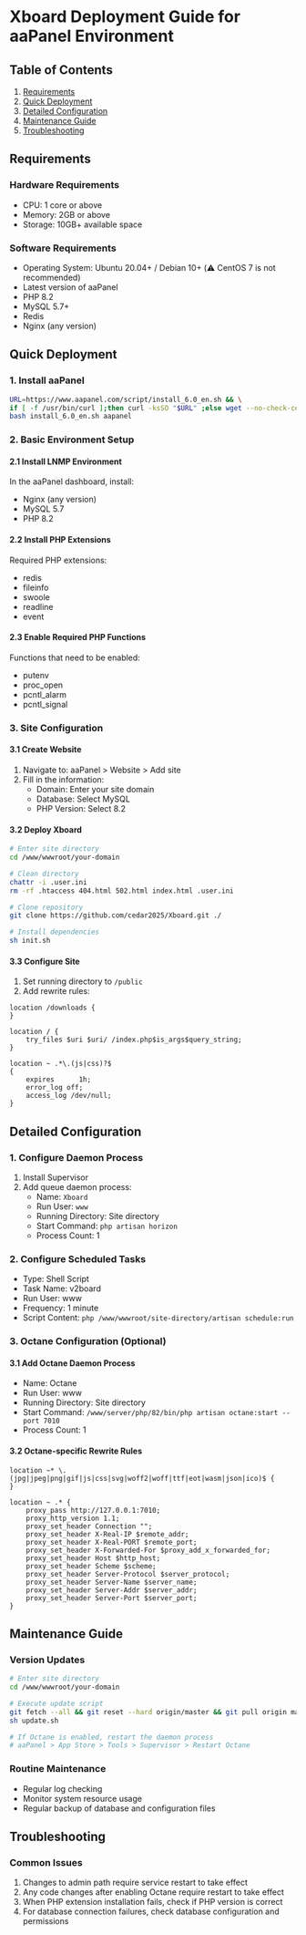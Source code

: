# Xboard Deployment Guide for aaPanel Environment

## Table of Contents
1. [Requirements](#requirements)
2. [Quick Deployment](#quick-deployment)
3. [Detailed Configuration](#detailed-configuration)
4. [Maintenance Guide](#maintenance-guide)
5. [Troubleshooting](#troubleshooting)

## Requirements

### Hardware Requirements
- CPU: 1 core or above
- Memory: 2GB or above
- Storage: 10GB+ available space

### Software Requirements
- Operating System: Ubuntu 20.04+ / Debian 10+ (⚠️ CentOS 7 is not recommended)
- Latest version of aaPanel
- PHP 8.2
- MySQL 5.7+
- Redis
- Nginx (any version)

## Quick Deployment

### 1. Install aaPanel
```bash
URL=https://www.aapanel.com/script/install_6.0_en.sh && \
if [ -f /usr/bin/curl ];then curl -ksSO "$URL" ;else wget --no-check-certificate -O install_6.0_en.sh "$URL";fi && \
bash install_6.0_en.sh aapanel
```

### 2. Basic Environment Setup

#### 2.1 Install LNMP Environment
In the aaPanel dashboard, install:
- Nginx (any version)
- MySQL 5.7
- PHP 8.2

#### 2.2 Install PHP Extensions
Required PHP extensions:
- redis
- fileinfo
- swoole
- readline
- event

#### 2.3 Enable Required PHP Functions
Functions that need to be enabled:
- putenv
- proc_open
- pcntl_alarm
- pcntl_signal

### 3. Site Configuration

#### 3.1 Create Website
1. Navigate to: aaPanel > Website > Add site
2. Fill in the information:
   - Domain: Enter your site domain
   - Database: Select MySQL
   - PHP Version: Select 8.2

#### 3.2 Deploy Xboard
```bash
# Enter site directory
cd /www/wwwroot/your-domain

# Clean directory
chattr -i .user.ini
rm -rf .htaccess 404.html 502.html index.html .user.ini

# Clone repository
git clone https://github.com/cedar2025/Xboard.git ./

# Install dependencies
sh init.sh
```

#### 3.3 Configure Site
1. Set running directory to `/public`
2. Add rewrite rules:
```nginx
location /downloads {
}

location / {  
    try_files $uri $uri/ /index.php$is_args$query_string;  
}

location ~ .*\.(js|css)?$
{
    expires      1h;
    error_log off;
    access_log /dev/null; 
}
```

## Detailed Configuration

### 1. Configure Daemon Process
1. Install Supervisor
2. Add queue daemon process:
   - Name: `Xboard`
   - Run User: `www`
   - Running Directory: Site directory
   - Start Command: `php artisan horizon`
   - Process Count: 1

### 2. Configure Scheduled Tasks
- Type: Shell Script
- Task Name: v2board
- Run User: www
- Frequency: 1 minute
- Script Content: `php /www/wwwroot/site-directory/artisan schedule:run`

### 3. Octane Configuration (Optional)
#### 3.1 Add Octane Daemon Process
- Name: Octane
- Run User: www
- Running Directory: Site directory
- Start Command: `/www/server/php/82/bin/php artisan octane:start --port 7010`
- Process Count: 1

#### 3.2 Octane-specific Rewrite Rules
```nginx
location ~* \.(jpg|jpeg|png|gif|js|css|svg|woff2|woff|ttf|eot|wasm|json|ico)$ {
}

location ~ .* {
    proxy_pass http://127.0.0.1:7010;
    proxy_http_version 1.1;
    proxy_set_header Connection "";
    proxy_set_header X-Real-IP $remote_addr;
    proxy_set_header X-Real-PORT $remote_port;
    proxy_set_header X-Forwarded-For $proxy_add_x_forwarded_for;
    proxy_set_header Host $http_host;
    proxy_set_header Scheme $scheme;
    proxy_set_header Server-Protocol $server_protocol;
    proxy_set_header Server-Name $server_name;
    proxy_set_header Server-Addr $server_addr;
    proxy_set_header Server-Port $server_port;
}
```

## Maintenance Guide

### Version Updates
```bash
# Enter site directory
cd /www/wwwroot/your-domain

# Execute update script
git fetch --all && git reset --hard origin/master && git pull origin master
sh update.sh

# If Octane is enabled, restart the daemon process
# aaPanel > App Store > Tools > Supervisor > Restart Octane
```

### Routine Maintenance
- Regular log checking
- Monitor system resource usage
- Regular backup of database and configuration files

## Troubleshooting

### Common Issues
1. Changes to admin path require service restart to take effect
2. Any code changes after enabling Octane require restart to take effect
3. When PHP extension installation fails, check if PHP version is correct
4. For database connection failures, check database configuration and permissions 

